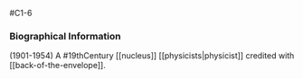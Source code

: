 #C1-6 

### Biographical Information
(1901-1954) A #19thCentury [[nucleus]] [[physicists|physicist]] credited with [[back-of-the-envelope]].


